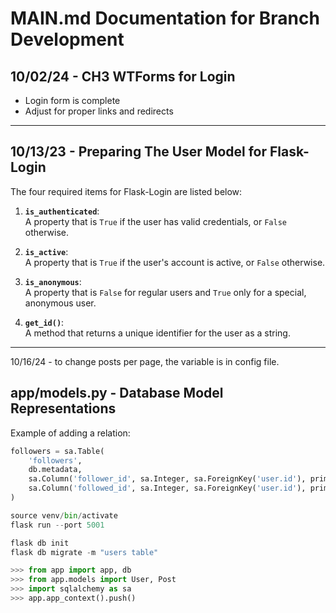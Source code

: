 # MAIN.md Documentation for Branch Development

## 10/02/24 - CH3 WTForms for Login
- Login form is complete
- Adjust for proper links and redirects

---

## 10/13/23 - Preparing The User Model for Flask-Login

The four required items for Flask-Login are listed below:

1. **`is_authenticated`**:  
   A property that is `True` if the user has valid credentials, or `False` otherwise.
   
2. **`is_active`**:  
   A property that is `True` if the user's account is active, or `False` otherwise.
   
3. **`is_anonymous`**:  
   A property that is `False` for regular users and `True` only for a special, anonymous user.
   
4. **`get_id()`**:  
   A method that returns a unique identifier for the user as a string.

---

10/16/24 - to change posts per page, the variable is in config file. 

## app/models.py - Database Model Representations

Example of adding a relation:

```python
followers = sa.Table(
    'followers',
    db.metadata,
    sa.Column('follower_id', sa.Integer, sa.ForeignKey('user.id'), primary_key=True),
    sa.Column('followed_id', sa.Integer, sa.ForeignKey('user.id'), primary_key=True)
)

source venv/bin/activate
flask run --port 5001

flask db init
flask db migrate -m "users table"

>>> from app import app, db
>>> from app.models import User, Post
>>> import sqlalchemy as sa
>>> app.app_context().push()